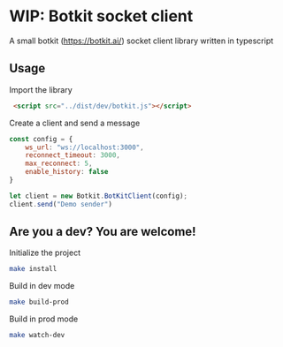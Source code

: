 # WIP: Botkit socket client

A small botkit (https://botkit.ai/) socket client library written in typescript

## Usage
Import the library
```html
 <script src="../dist/dev/botkit.js"></script>
```

Create a client and send a message
```js
const config = {
    ws_url: "ws://localhost:3000",
    reconnect_timeout: 3000,
    max_reconnect: 5,
    enable_history: false
}

let client = new Botkit.BotKitClient(config);
client.send("Demo sender")
```

## Are you a dev? You are welcome!

Initialize the project
```sh
make install
```

Build in dev mode
```sh
make build-prod
```

Build in prod mode
```sh
make watch-dev
```
